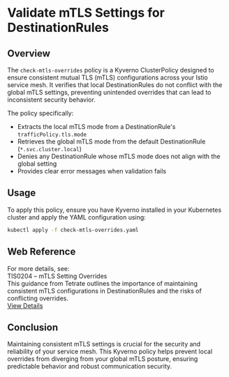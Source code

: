# Validate mTLS Settings for DestinationRules

## Overview

The `check-mtls-overrides` policy is a Kyverno ClusterPolicy designed to ensure consistent mutual TLS (mTLS) configurations across your Istio service mesh. It verifies that local DestinationRules do not conflict with the global mTLS settings, preventing unintended overrides that can lead to inconsistent security behavior.

The policy specifically:

-   Extracts the local mTLS mode from a DestinationRule's `trafficPolicy.tls.mode`
-   Retrieves the global mTLS mode from the default DestinationRule (`*.svc.cluster.local`)
-   Denies any DestinationRule whose mTLS mode does not align with the global setting
-   Provides clear error messages when validation fails

## Usage

To apply this policy, ensure you have Kyverno installed in your Kubernetes cluster and apply the YAML configuration using:

```bash
kubectl apply -f check-mtls-overrides.yaml
```

## Web Reference

For more details, see:  
TIS0204 – mTLS Setting Overrides  
This guidance from Tetrate outlines the importance of maintaining consistent mTLS configurations in DestinationRules and the risks of conflicting overrides.  
[View Details](https://docs.tetrate.io/istio-subscription/tools/tca/analysis/TIS0204)

## Conclusion

Maintaining consistent mTLS settings is crucial for the security and reliability of your service mesh. This Kyverno policy helps prevent local overrides from diverging from your global mTLS posture, ensuring predictable behavior and robust communication security.
